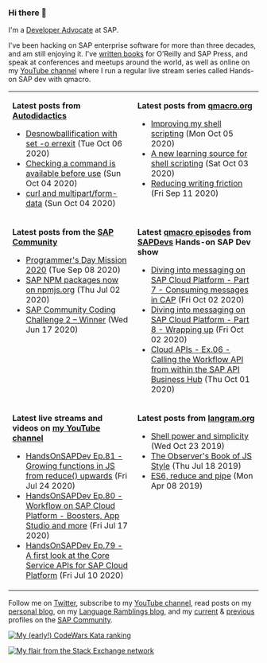 
### Hi there 👋

I'm a [Developer Advocate](https://developers.sap.com/) at SAP.

I've been hacking on SAP enterprise software for more than three decades, and am still enjoying it. I've [written books](https://qmacro.org/about/#writing-and-talks) for O’Reilly and SAP Press, and speak at conferences and meetups around the world, as well as online on my [YouTube channel](https://www.youtube.com/djadams-qmacro) where I run a regular live stream series called Hands-on SAP dev with qmacro.

<table>

<tr valign="top">
<td width="50%">

**Latest posts from [Autodidactics](https://qmacro.org/autodidactics/)**
- [Desnowballification with set -o errexit](https://qmacro.org/autodidactics/2020/10/06/desnowballification-with-set-e/) (Tue Oct 06 2020)
- [Checking a command is available before use](https://qmacro.org/autodidactics/2020/10/04/check-command-available/) (Sun Oct 04 2020)
- [curl and multipart/form-data](https://qmacro.org/autodidactics/2020/10/04/curl-and-multipart-form-data/) (Sun Oct 04 2020)

</td>
<td>

**Latest posts from [qmacro.org](https://qmacro.org)**
- [Improving my shell scripting](http://qmacro.org/2020/10/05/improving-my-shell-scripting/) (Mon Oct 05 2020)
- [A new learning source for shell scripting](http://qmacro.org/2020/10/03/a-new-learning-source-for-shell-scripting/) (Sat Oct 03 2020)
- [Reducing writing friction](http://qmacro.org/2020/09/11/reducing-writing-friction/) (Fri Sep 11 2020)

</td>
</tr>

<tr valign="top">
<td width="50%">

**Latest posts from the [SAP Community](https://people.sap.com/dj.adams.sap)**
- [Programmer&#x27;s Day Mission 2020](https://blogs.sap.com/?p&#x3D;1176062) (Tue Sep 08 2020)
- [SAP NPM packages now on npmjs.org](https://blogs.sap.com/?p&#x3D;1136028) (Thu Jul 02 2020)
- [SAP Community Coding Challenge 2 – Winner](https://blogs.sap.com/2020/06/17/sap-community-coding-challenge-2-winner/) (Wed Jun 17 2020)

</td>
<td>

**Latest [qmacro episodes](https://www.youtube.com/playlist?list=PLfctWmgNyOIebP3qa7jXfn68QcwS5dttb) from [SAPDevs](https://www.youtube.com/user/sapdevs) Hands-on SAP Dev show**
- [Diving into messaging on SAP Cloud Platform - Part 7 - Consuming messages in CAP](https://www.youtube.com/watch?v&#x3D;KubBBehzJk0) (Fri Oct 02 2020)
- [Diving into messaging on SAP Cloud Platform - Part 8 - Wrapping up](https://www.youtube.com/watch?v&#x3D;SwWzhKPYPkk) (Fri Oct 02 2020)
- [Cloud APIs - Ex.06 - Calling the Workflow API from within the SAP API Business Hub](https://www.youtube.com/watch?v&#x3D;C92_0AL0wLY) (Thu Oct 01 2020)

</td>
</tr>

<tr valign="top">
<td width="50%">

**Latest live streams and videos on [my YouTube channel](https://youtube.com/djadams-qmacro)**
- [HandsOnSAPDev Ep.81 - Growing functions in JS from reduce() upwards](https://www.youtube.com/watch?v&#x3D;4BptIHoRDAk) (Fri Jul 24 2020)
- [HandsOnSAPDev Ep.80 - Workflow on SAP Cloud Platform - Boosters, App Studio and more](https://www.youtube.com/watch?v&#x3D;Pn0pk0L0s_o) (Fri Jul 17 2020)
- [HandsOnSAPDev Ep.79 - A first look at the Core Service APIs for SAP Cloud Platform](https://www.youtube.com/watch?v&#x3D;yY3pXcw4e7c) (Fri Jul 10 2020)

</td>
<td>

**Latest posts from [langram.org](https://langram.org)**
- [Shell power and simplicity](http://langram.org/2019/10/23/shell-power-simplicity/) (Wed Oct 23 2019)
- [The Observer&#x27;s Book of JS Style](http://langram.org/2019/07/18/observers-book-of-js-style/) (Thu Jul 18 2019)
- [ES6, reduce and pipe](http://langram.org/2019/04/08/es6-reduce-and-pipe/) (Mon Apr 08 2019)

</td>
</tr>

</table>

Follow me on [Twitter](https://twitter.com/qmacro), subscribe to my [YouTube channel](https://www.youtube.com/djadams-qmacro), read posts on my [personal blog](https://qmacro.org), on my [Language Ramblings blog](https://langram.org), and my [current](https://people.sap.com/dj.adams.sap#content:blogposts) & [previous](https://people.sap.com/dj.adams#content:blogposts) profiles on the [SAP Community](https://community.sap.com).

[![My (early!) CodeWars Kata ranking](https://www.codewars.com/users/qmacro/badges/small)](https://www.codewars.com/users/qmacro)

[![My flair from the Stack Exchange network](https://stackexchange.com/users/flair/162724.png)](https://stackexchange.com/users/162724)

